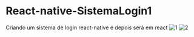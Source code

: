 # React-native-SistemaLogin1
Criando um sistema de login react-native e depois será em react
![1](https://user-images.githubusercontent.com/107216432/209421242-1f7dda0b-8000-41a6-9fec-691ff73a3a7b.png)
![2](https://user-images.githubusercontent.com/107216432/209421243-96038c1b-6f31-4a08-b761-a12a85ca5089.png)
